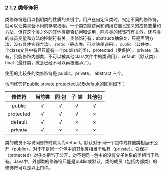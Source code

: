 ### 2.1.2 类修饰符

类修饰符是用以指明类的性质的关键字。用户在自定义类时，指定不同的修饰符，就可以让类具备不同的存取权限。一个类总能访问和调用它自己定义的成员变量和方法，但在这个类之外的其他类能否访问和调用，除与类的修饰符有关外，还与类的成员变量和方法的控制符有关。类修饰符有：abstruct\(抽象类，只是声明方法，没有具体实现方法\)、static（静态类，可以随便调用）、public（公共类，一个class文件中有且只能有一个publish的类）、protected（受保护）、private（私有，只能修饰内部类，不可以被其他class文件中的类调用）、default（默认类）、final（最终类，就是已经不可以再被继承了）。

使用的比较多的类修饰符是 public，private， abstract  三个。

访问修饰符public,private,protected,以及default的区别如下：

| 修饰符 | 当前类  | 同 包 | 子 类  | 其他包 |
| :---: | :---: | :---: | :---: | :---: |
| public | √ | √ | √ | √ |
| protected | √ | √ | √ | × |
| default | √ | √ | × | × |
| private | √ | × | × | × |



类的成员不写访问修饰时默认为default。默认对于同一个包中的其他类相当于公开（public），对于不是同一个包中的其他类相当于私有（private）。受保护（protected）对子类相当于公开，对不是同一包中的没有父子关系的类相当于私有。Java中，外部类的修饰符只能是public或默认，类的成员（包括内部类）的修饰符可以是以上四种。

